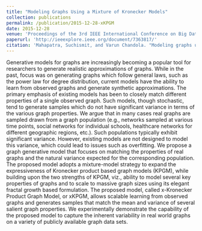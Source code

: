 ```yaml
---
title: "Modeling Graphs Using a Mixture of Kronecker Models"
collection: publications
permalink: /publication/2015-12-28-xKPGM
date: 2015-12-28
venue: 'Proceedings of the 3rd IEEE International Conference on Big Data'
paperurl: 'http://ieeexplore.ieee.org/document/7363817/'
citation: 'Mahapatra, Suchismit, and Varun Chandola. "Modeling graphs using a mixture of Kronecker models." In 2015 IEEE international conference on big data (big data), pp. 727-736. IEEE, 2015.'
---
```

Generative models for graphs are increasingly becoming a popular tool for researchers to generate realistic approximations of graphs. While in the past, focus was on generating graphs which follow general laws, such as the power law for degree distribution, current models have the ability to learn from observed graphs and generate synthetic approximations. The primary emphasis of existing models has been to closely match different properties of a single observed graph. Such models, though stochastic, tend to generate samples which do not have significant variance in terms of the various graph properties. We argue that in many cases real graphs are sampled drawn from a graph population (e.g., networks sampled at various time points, social networks for individual schools, healthcare networks for different geographic regions, etc.). Such populations typically exhibit significant variance. However, existing models are not designed to model this variance, which could lead to issues such as overfitting. We propose a graph generative model that focuses on matching the properties of real graphs and the natural variance expected for the corresponding population. The proposed model adopts a mixture-model strategy to expand the expressiveness of Kronecker product based graph models (KPGM), while building upon the two strengths of KPGM, viz., ability to model several key properties of graphs and to scale to massive graph sizes using its elegant fractal growth based formulation. The proposed model, called x-Kronecker Product Graph Model, or xKPGM, allows scalable learning from observed graphs and generates samples that match the mean and variance of several salient graph properties. We experimentally demonstrate the capability of the proposed model to capture the inherent variability in real world graphs on a variety of publicly available graph data sets.